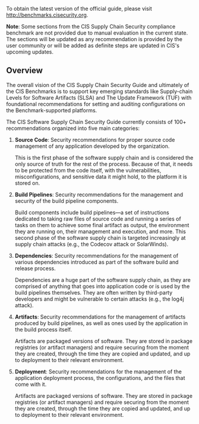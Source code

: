 To obtain the latest version of the official guide, please visit http://benchmarks.cisecurity.org.

  **Note**: Some sections from the CIS Supply Chain Security compliance benchmark are not provided due to manual evaluation in the current state. The sections will be updated as any recommendation is provided by the user community or will be added as definite steps are updated in CIS's upcoming updates.

## Overview

The overall vision of the CIS Supply Chain Security Guide and ultimately of the CIS Benchmarks is to support key emerging standards like Supply-chain Levels for Software Artifacts (SLSA) and The Update Framework (TUF) with foundational recommendations for setting and auditing configurations on the Benchmark-supported platforms.

The CIS Software Supply Chain Security Guide currently consists of 100+ recommendations organized into five main categories:

1. **Source Code**: Security recommendations for proper source code management of any application developed by the organization.

    This is the first phase of the software supply chain and is considered the only source of truth for the rest of the process. Because of that, it needs to be protected from the code itself, with the vulnerabilities, misconfigurations, and sensitive data it might hold, to the platform it is stored on.

2. **Build Pipelines**: Security recommendations for the management and security of the build pipeline components.

    Build components include build pipelines—a set of instructions dedicated to taking raw files of source code and running a series of tasks on them to achieve some final artifact as output, the environment they are running on, their management and execution, and more. This second phase of the software supply chain is targeted increasingly at supply chain attacks (e.g., the Codecov attack or SolarWinds).

3. **Dependencies**: Security recommendations for the management of various dependencies introduced as part of the software build and release process.

    Dependencies are a huge part of the software supply chain, as they are comprised of anything that goes into application code or is used by the build pipelines themselves. They are often written by third-party developers and might be vulnerable to certain attacks (e.g., the log4j attack).

4. **Artifacts**: Security recommendations for the management of artifacts produced by build pipelines, as well as ones used by the application in the build process itself.

    Artifacts are packaged versions of software. They are stored in package registries (or artifact managers) and require securing from the moment they are created, through the time they are copied and updated, and up to deployment to their relevant environment.

5. **Deployment**: Security recommendations for the management of the application deployment process, the configurations, and the files that come with it.

    Artifacts are packaged versions of software. They are stored in package registries (or artifact managers) and require securing from the moment they are created, through the time they are copied and updated, and up to deployment to their relevant environment.
